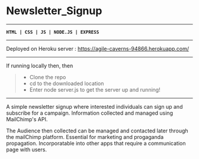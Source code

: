 # Newsletter_Signup
---

**`HTML | CSS | JS | NODE.JS | EXPRESS`**

---
Deployed on Heroku server : https://agile-caverns-94866.herokuapp.com/ 

---
If running locally then,  then 
>* Clone the repo
>* cd to the downloaded location
>* Enter node server.js to get the server up and running!
---

A simple newsletter signup where interested individuals can sign up and subscribe for a campaign. Information collected and managed using MailChimp's API. 

The Audience then collected can be managed and contacted later through the mailChimp platform. Essential for marketing and progaganda propagation. Incorporatable into other apps that require a communication page with users.
